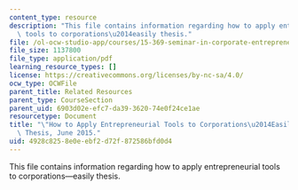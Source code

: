 ```yaml
---
content_type: resource
description: "This file contains information regarding how to apply entrepreneurial\
  \ tools to corporations\u2014easily thesis."
file: /ol-ocw-studio-app/courses/15-369-seminar-in-corporate-entrepreneurship-fall-2015/4928c8258e0eebf2d72f872586bfd0d4_MIT15_369F15_ThesisFinal.pdf
file_size: 1137800
file_type: application/pdf
learning_resource_types: []
license: https://creativecommons.org/licenses/by-nc-sa/4.0/
ocw_type: OCWFile
parent_title: Related Resources
parent_type: CourseSection
parent_uid: 6903d02e-efc7-da39-3620-74e0f24ce1ae
resourcetype: Document
title: "\"How to Apply Entrepreneurial Tools to Corporations\u2014Easily!\" MIT Sloan\
  \ Thesis, June 2015."
uid: 4928c825-8e0e-ebf2-d72f-872586bfd0d4
---
```

This file contains information regarding how to apply entrepreneurial tools to corporations—easily thesis.